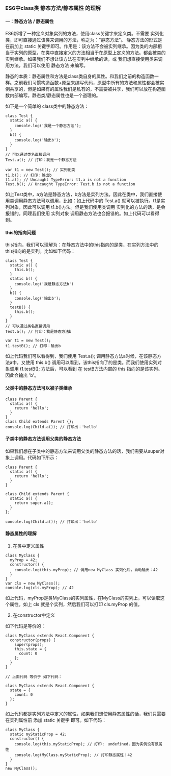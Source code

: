 ### ES6中class类 静态方法/静态属性 的理解

#### 一：静态方法 / 静态属性

  ES6新增了一种定义对象实列的方法，使用class关键字来定义类。不需要 实列化类，即可直接通过该类来调用的方法，称之为："静态方法"。 静态方法的形式是在前加上 static 关键字即可。作用是：该方法不会被实列继承。因为类的内部相当于实列的原型，在类中直接定义的方法相当于在原型上定义的方法。都会被类的实列继承。如果我们不想让该方法在实列中继承的话，或 我们想直接使用类来调用方法，我们可以使用 静态方法 来编写。

  静态的本质：静态属性和方法是class类自身的属性。和我们之前的构造函数一样。之前我们习惯构造函数+原型来编写代码，原型中所有的方法和属性都会被实例共享的，但是如果有的属性我们是私有的，不需要被共享，我们可以放在构造函数内部编写。静态类/静态属性也是一个道理的。

  如下是一个简单的 class类中的静态方法：
```
class Test {
  static a() {
    console.log('我是一个静态方法');
  }
  b() {
    console.log('输出b');
  }
}
// 可以通过类名直接调用
Test.a(); // 打印：我是一个静态方法

var t1 = new Test(); // 实列化类
t1.b(); // 打印：输出b
t1.a(); // Uncaught TypeError: t1.a is not a function
Test.b(); // Uncaught TypeError: Test.b is not a function
```
  如上Test类中，a方法是静态方法，b方法是实列方法。因此在类中，我们直接使用类调用静态方法可以调用，比如：如上代码中的 Test.a() 就可以被执行。t1是实列对象，因此可以调用 t1.b()方法。但是我们使用类调用 实列化的方法的话，是会报错的。同理我们使用 实列对象 调用静态方法也会报错的。如上代码可以看得到。

#### this的指向问题

  this指向，我们可以理解为：在静态方法中的this指向的是类，在实列方法中的this指向的是实列。比如如下代码：
```
class Test {
  static a() {
    this.b();
  }
  static b() {
    console.log('我是静态方法b')
  }
  b() {
    console.log('输出b');
  }
  testB() {
    this.b();
  }
}
// 可以通过类名直接调用
Test.a(); // 打印：我是静态方法b

var t1 = new Test();
t1.testB(); // 打印：输出b
```
  如上代码我们可以看得到，我们使用 Test.a(); 调用静态方法a时候，在该静态方法a中，又使用 this.b() 调用可以看到，该this指向了的是类。而我们使用实列对象调用 t1.testB(); 方法后，可以看到 在 testB方法内部的 this 指向的是该实列。因此会输出 'b'。

#### 父类中的静态方法可以被子类继承 
```
class Parent {
  static a() {
    return 'hello';
  }
}
class Child extends Parent {};
console.log(Child.a()); // 打印出：'hello'
```
#### 子类中的静态方法调用父类的静态方法

  如果我们想在子类中的静态方法来调用父类的静态方法的话，我们需要从super对象上调用。代码如下所示：
```
class Parent {
  static a() {
    return 'hello';
  }
}

class Child extends Parent {
  static a() {
    return super.a();
  }
};

console.log(Child.a()); // 打印出：'hello'
```
#### 静态属性的理解

  1. 在类中定义属性
```
class MyClass {
  myProp = 42;
  constructor() {
    console.log(this.myProp); // 调用new MyClass 实列化后，自动输出：42
  }
}
var cls = new MyClass();
console.log(cls.myProp); // 42
```
  如上代码，myProp是类MyClass的实列属性，在MyClass的实列上，可以读取这个属性。如上 cls 就是个实列，然后我们可以打印 cls.myProp 的值。

  2. 在constructor中定义

  如下代码是等价的：
```
class MyClass extends React.Component {
  constructor(props) {
    super(props);
    this.state = {
      count: 0
    };
  }
}

// 上面代码 等价于 如下代码：

class MyClass extends React.Component {
  state = {
    count: 0
  };
}
```
  如上代码都是实列方法中定义的属性，如果我们想使用静态属性的话，我们只需要在实列属性前 添加 static 关键字 即可。如下代码：
```
class MyClass {
  static myStaticProp = 42;
  constructor() {
    console.log(this.myStaticProp); // 打印： undefined，因为实例没有该属性
    console.log(MyClass.myStaticProp); // 打印静态属性：42
  }
}
new MyClass();
```







